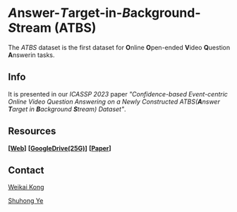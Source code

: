 # *A*nswer-*T*arget-in-*B*ackground-*S*tream (ATBS)
The *ATBS* dataset is the first dataset for **O**nline **O**pen-ended **V**ideo **Q**uestion **A**nswerin tasks.

## Info
It is presented in our *ICASSP 2023* paper 
*"Confidence-based Event-centric Online Video Question Answering 
on a Newly Constructed ATBS(**A**nswer **T**arget in **B**ackground **S**tream) Dataset"*.

## Resources
**[[Web](https://kenn-san.github.io/ATBS/)]** 
**[[GoogleDrive(25G)](https://drive.google.com/drive/folders/1xO6KVUj2QLjZweqiXqIMRmuSjVjHuYOy?usp=sharing)]** 
**[[Paper]()]** 

## Contact
[Weikai Kong](scywk1@nottingham.edu.cn)

[Shuhong Ye](scysy1@nottingham.edu.cn)